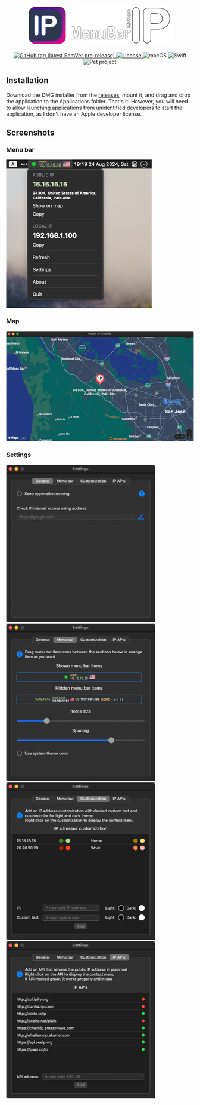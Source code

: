 <p align="center">
  <img src="https://github.com/mirham/MenuBarIP/blob/main/Images/AppLogo.png" width="400"/>
</p>

<p align="center" style="text-align: center">
  <a href="https://github.com/mirham/MenuBarIP//tags" rel="nofollow">
    <img alt="GitHub tag (latest SemVer pre-release)" src="https://img.shields.io/github/v/tag/mirham/MenuBarIP?include_prereleases&label=version"/>
  </a>
  <a href="https://github.com/mirham/MenuBarIP/blob/main/LICENSE">
    <img alt="License" src="https://img.shields.io/github/license/mirham/MenuBarIP"/>
  </a>
  <img alt="macOS" src="https://img.shields.io/badge/macOS-blue?logo=apple"/>
  <img alt="Swift" src="https://img.shields.io/badge/Swift-grey?logo=swift"/>
  <img alt="Pet project" src="https://img.shields.io/badge/Pet project-purple?logo=github"/>
</p>

## Installation

Download the DMG installer from the [releases](https://github.com/mirham/MenuBarIP/releases), mount it, and drag and drop the application to the Applications folder. That's it! However, you will need to allow launching applications from unidentified developers to start the application, as I don't have an Apple developer license.

## Screenshots

### Menu bar
<p align="left">
  <img src="https://github.com/mirham/MenuBarIP/blob/main/Images/MenuBarView.png">
</p>

### Map
<p align="left">
  <img src="https://github.com/mirham/MenuBarIP/blob/main/Images/MapView.png" width="800">
</p>

### Settings
<p align="left">
  <img src="https://github.com/mirham/MenuBarIP/blob/main/Images/Settings1.png" width="400">
  <img src="https://github.com/mirham/MenuBarIP/blob/main/Images/Settings2.png" width="400">
  <img src="https://github.com/mirham/MenuBarIP/blob/main/Images/Settings3.png" width="400">
  <img src="https://github.com/mirham/MenuBarIP/blob/main/Images/Settings4.png" width="400">
</p>
